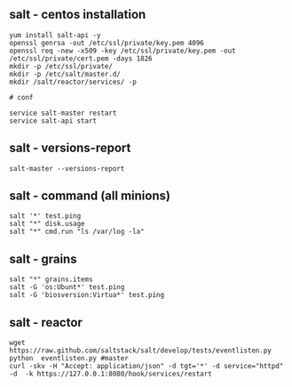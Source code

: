salt - centos installation
--------------------------

```
yum install salt-api -y
openssl genrsa -out /etc/ssl/private/key.pem 4096
openssl req -new -x509 -key /etc/ssl/private/key.pem -out /etc/ssl/private/cert.pem -days 1826
mkdir -p /etc/ssl/private/
mkdir -p /etc/salt/master.d/
mkdir /salt/reactor/services/ -p

# conf

service salt-master restart
service salt-api start
```

salt - versions-report
----------------------

```
salt-master --versions-report
```

salt - command (all minions)
--------------

```
salt '*' test.ping
salt "*" disk.usage
salt "*" cmd.run "ls /var/log -la"
```

salt - grains
-------------

```
salt "*" grains.items
salt -G 'os:Ubunt*' test.ping
salt -G 'biosversion:Virtua*' test.ping
```

salt - reactor
--------------

```
wget https://raw.github.com/saltstack/salt/develop/tests/eventlisten.py
python  eventlisten.py #master
curl -skv -H "Accept: application/json" -d tgt='*' -d service="httpd" -d  -k https://127.0.0.1:8080/hook/services/restart
```
